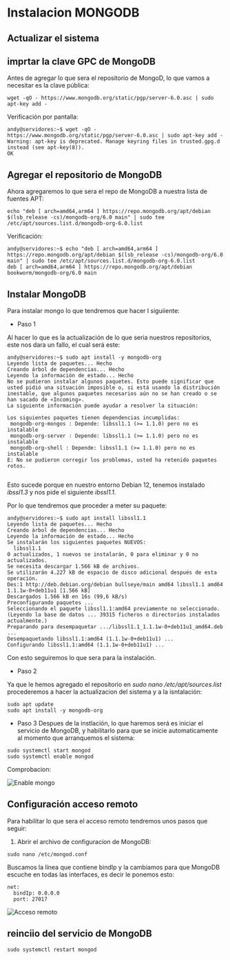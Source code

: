 # Instalacion MONGODB

## Actualizar el sistema

## imprtar la clave GPC de MongoDB

Antes de agregar lo que sera el repositorio de MongoD, lo que vamos a necesitar es la clave pública:

```wget -qO - https://www.mongodb.org/static/pgp/server-6.0.asc | sudo apt-key add -```

Verificación por pantalla:

```
andy@servidores:~$ wget -qO - https://www.mongodb.org/static/pgp/server-6.0.asc | sudo apt-key add -
Warning: apt-key is deprecated. Manage keyring files in trusted.gpg.d instead (see apt-key(8)).
OK

```

## Agregar el repositorio de MongoDB

Ahora agregaremos lo que sera el repo de MongoDB a nuestra lista de fuentes APT:

```echo "deb [ arch=amd64,arm64 ] https://repo.mongodb.org/apt/debian $(lsb_release -cs)/mongodb-org/6.0 main" | sudo tee /etc/apt/sources.list.d/mongodb-org-6.0.list```

Verificación:

```
andy@servidores:~$ echo "deb [ arch=amd64,arm64 ] https://repo.mongodb.org/apt/debian $(lsb_release -cs)/mongodb-org/6.0 main" | sudo tee /etc/apt/sources.list.d/mongodb-org-6.0.list
deb [ arch=amd64,arm64 ] https://repo.mongodb.org/apt/debian bookworm/mongodb-org/6.0 main

```

## Instalar MongoDB

Para instalar mongo lo que tendremos que hacer l siguiiente:

- Paso 1

Al hacer lo que es la actualización de lo que seria nuestros repositorios, este nos dara un fallo, el cual será este:

```
andy@servidores:~$ sudo apt install -y mongodb-org
Leyendo lista de paquetes... Hecho
Creando árbol de dependencias... Hecho
Leyendo la información de estado... Hecho
No se pudieron instalar algunos paquetes. Esto puede significar que
usted pidió una situación imposible o, si está usando la distribución
inestable, que algunos paquetes necesarios aún no se han creado o se
han sacado de «Incoming».
La siguiente información puede ayudar a resolver la situación:

Los siguientes paquetes tienen dependencias incumplidas:
 mongodb-org-mongos : Depende: libssl1.1 (>= 1.1.0) pero no es instalable
 mongodb-org-server : Depende: libssl1.1 (>= 1.1.0) pero no es instalable
 mongodb-org-shell : Depende: libssl1.1 (>= 1.1.0) pero no es instalable
E: No se pudieron corregir los problemas, usted ha retenido paquetes rotos.


```
Esto sucede porque en nuestro entorno Debian 12, tenemos instalado *ibssl1.3* y nos pide el siguiente *ibssl1.1*.

Por lo que tendremos que proceder a meter su paquete:

```
andy@servidores:~$ sudo apt install libssl1.1
Leyendo lista de paquetes... Hecho
Creando árbol de dependencias... Hecho
Leyendo la información de estado... Hecho
Se instalarán los siguientes paquetes NUEVOS:
  libssl1.1
0 actualizados, 1 nuevos se instalarán, 0 para eliminar y 0 no actualizados.
Se necesita descargar 1.566 kB de archivos.
Se utilizarán 4.227 kB de espacio de disco adicional después de esta operación.
Des:1 http://deb.debian.org/debian bullseye/main amd64 libssl1.1 amd64 1.1.1w-0+deb11u1 [1.566 kB]
Descargados 1.566 kB en 16s (99,6 kB/s)                       
Preconfigurando paquetes ...
Seleccionando el paquete libssl1.1:amd64 previamente no seleccionado.
(Leyendo la base de datos ... 39315 ficheros o directorios instalados actualmente.)
Preparando para desempaquetar .../libssl1.1_1.1.1w-0+deb11u1_amd64.deb ...
Desempaquetando libssl1.1:amd64 (1.1.1w-0+deb11u1) ...
Configurando libssl1.1:amd64 (1.1.1w-0+deb11u1) ...

```
Con esto seguiremos lo que sera para la instalación.


- Paso 2

Ya que le hemos agregado el repositorio en *sudo nano /etc/apt/sources.list* procederemos a hacer la actualizacion del sistema y a la isntalación:

```
sudo apt update
sudo apt install -y mongodb-org

```

- Paso 3
Despues de la instlación, lo que haremos será es iniciar el servicio de MongoDB, y habilitarlo para que se inicie automaticamente al momento que arranquemos el sistema:

```
sudo systemctl start mongod
sudo systemctl enable mongod

```

Comprobacion:

![Enable mongo](/Instalaciones/img/enablemongo.png)

## Configuración acceso remoto
Para habilitar lo que sera el acceso remoto tendremos unos pasos que seguir:

1. Abrir el archivo de configuracion de MongoDB:

```sudo nano /etc/mongod.conf```

Buscamos la línea que contiene bindIp y la cambiamos para que MongoDB escuche en todas las interfaces, es decir le ponemos esto:

```
net:
  bindIp: 0.0.0.0  
  port: 27017

```

![Acceso remoto](/Instalaciones//img/remotomongo.png)

## reinciio del servicio de MongoDB

```sudo systemctl restart mongod```